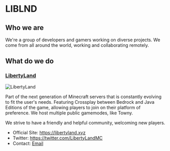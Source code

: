 # LIBLND

## Who we are

We're a group of developers and gamers working on diverse projects. We come from all around the world, working and collaborating remotely.

## What do we do

### [LibertyLand](https://libertyland.xyz)

![LibertyLand](https://libertyland.xyz/img/logo.png)

Part of the next generation of Minecraft servers that is constantly evolving to fit the user's needs.
Featuring Crossplay between Bedrock and Java Editions of the game, allowing players to join on their platform of preference.
We host multiple public gamemodes, like Towny.

We strive to have a friendly and helpful community, welcoming new players.

- Official Site: https://libertyland.xyz
- Twitter: https://twitter.com/LibertyLandMC
- Contact: [Email](mailto:support@libertyland.xyz)
